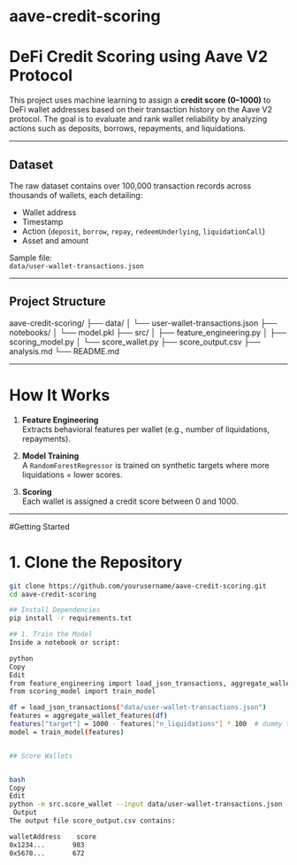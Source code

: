 # aave-credit-scoring
#  DeFi Credit Scoring using Aave V2 Protocol

This project uses machine learning to assign a **credit score (0–1000)** to DeFi wallet addresses based on their transaction history on the Aave V2 protocol. The goal is to evaluate and rank wallet reliability by analyzing actions such as deposits, borrows, repayments, and liquidations.

---

## Dataset

The raw dataset contains over 100,000 transaction records across thousands of wallets, each detailing:
- Wallet address
- Timestamp
- Action (`deposit`, `borrow`, `repay`, `redeemUnderlying`, `liquidationCall`)
- Asset and amount

Sample file:  
`data/user-wallet-transactions.json`

---

##  Project Structure
aave-credit-scoring/
├── data/
│ └── user-wallet-transactions.json
├── notebooks/
│ └── model.pkl
├── src/
│ ├── feature_engineering.py
│ ├── scoring_model.py
│ └── score_wallet.py
├── score_output.csv
├── analysis.md
└── README.md

---

# How It Works

1. **Feature Engineering**  
   Extracts behavioral features per wallet (e.g., number of liquidations, repayments).

2. **Model Training**  
   A `RandomForestRegressor` is trained on synthetic targets where more liquidations = lower scores.

3. **Scoring**  
   Each wallet is assigned a credit score between 0 and 1000.

---

#Getting Started

# 1. Clone the Repository

```bash
git clone https://github.com/yourusername/aave-credit-scoring.git
cd aave-credit-scoring

## Install Dependencies
pip install -r requirements.txt

## 1. Train the Model
Inside a notebook or script:

python
Copy
Edit
from feature_engineering import load_json_transactions, aggregate_wallet_features
from scoring_model import train_model

df = load_json_transactions("data/user-wallet-transactions.json")
features = aggregate_wallet_features(df)
features["target"] = 1000 - features["n_liquidations"] * 100  # dummy target
model = train_model(features)


## Score Wallets


bash
Copy
Edit
python -m src.score_wallet --input data/user-wallet-transactions.json --model notebooks/model.pkl --output score_output.csv
 Output
The output file score_output.csv contains:

walletAddress	 score
0x1234...     	983
0x5678...     	672


